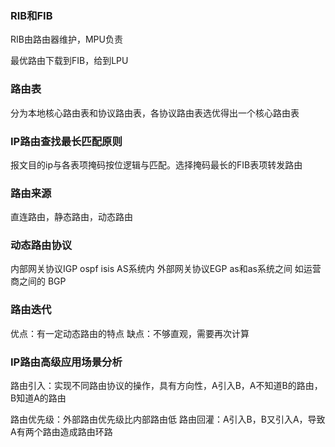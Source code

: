 ### RIB和FIB

RIB由路由器维护，MPU负责

最优路由下载到FIB，给到LPU

### 路由表

分为本地核心路由表和协议路由表，各协议路由表选优得出一个核心路由表

### IP路由查找最长匹配原则

报文目的ip与各表项掩码按位逻辑与匹配。选择掩码最长的FIB表项转发路由

### 路由来源

直连路由，静态路由，动态路由

### 动态路由协议

内部网关协议IGP ospf isis AS系统内
外部网关协议EGP as和as系统之间 如运营商之间的 BGP

### 路由迭代

优点：有一定动态路由的特点
缺点：不够直观，需要再次计算

### IP路由高级应用场景分析

路由引入：实现不同路由协议的操作，具有方向性，A引入B，A不知道B的路由，B知道A的路由

路由优先级：外部路由优先级比内部路由低
路由回灌：A引入B，B又引入A，导致A有两个路由造成路由环路




